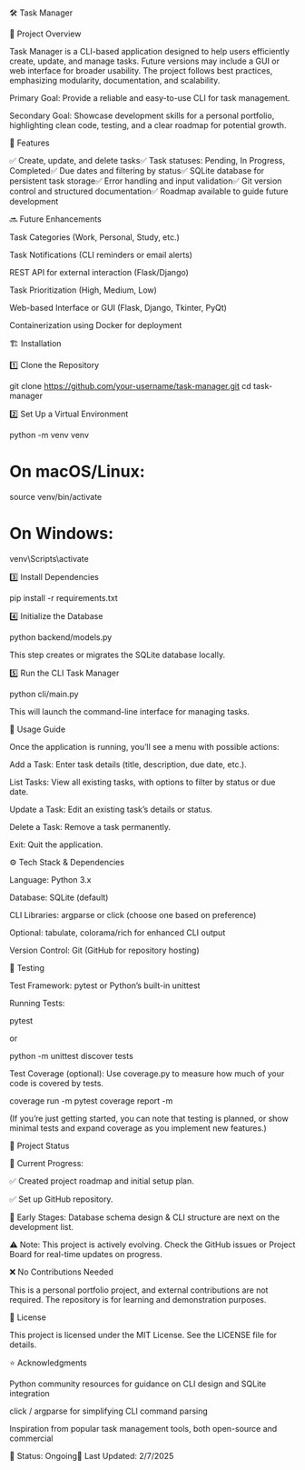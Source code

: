 🛠 Task Manager

📌 Project Overview

Task Manager is a CLI-based application designed to help users efficiently create, update, and manage tasks. Future versions may include a GUI or web interface for broader usability. The project follows best practices, emphasizing modularity, documentation, and scalability.

Primary Goal: Provide a reliable and easy-to-use CLI for task management.

Secondary Goal: Showcase development skills for a personal portfolio, highlighting clean code, testing, and a clear roadmap for potential growth.

🚀 Features

✅ Create, update, and delete tasks✅ Task statuses: Pending, In Progress, Completed✅ Due dates and filtering by status✅ SQLite database for persistent task storage✅ Error handling and input validation✅ Git version control and structured documentation✅ Roadmap available to guide future development

🔜 Future Enhancements

Task Categories (Work, Personal, Study, etc.)

Task Notifications (CLI reminders or email alerts)

REST API for external interaction (Flask/Django)

Task Prioritization (High, Medium, Low)

Web-based Interface or GUI (Flask, Django, Tkinter, PyQt)

Containerization using Docker for deployment

🏗 Installation

1️⃣ Clone the Repository

git clone https://github.com/your-username/task-manager.git
cd task-manager

2️⃣ Set Up a Virtual Environment

python -m venv venv
# On macOS/Linux:
source venv/bin/activate
# On Windows:
venv\Scripts\activate

3️⃣ Install Dependencies

pip install -r requirements.txt

4️⃣ Initialize the Database

python backend/models.py

This step creates or migrates the SQLite database locally.

5️⃣ Run the CLI Task Manager

python cli/main.py

This will launch the command-line interface for managing tasks.

📜 Usage Guide

Once the application is running, you’ll see a menu with possible actions:

Add a Task: Enter task details (title, description, due date, etc.).

List Tasks: View all existing tasks, with options to filter by status or due date.

Update a Task: Edit an existing task’s details or status.

Delete a Task: Remove a task permanently.

Exit: Quit the application.



⚙️ Tech Stack & Dependencies

Language: Python 3.x

Database: SQLite (default)

CLI Libraries: argparse or click (choose one based on preference)

Optional: tabulate, colorama/rich for enhanced CLI output

Version Control: Git (GitHub for repository hosting)

🧪 Testing

Test Framework: pytest or Python’s built-in unittest

Running Tests:

pytest

or

python -m unittest discover tests

Test Coverage (optional): Use coverage.py to measure how much of your code is covered by tests.

coverage run -m pytest
coverage report -m

(If you’re just getting started, you can note that testing is planned, or show minimal tests and expand coverage as you implement new features.)

🚧 Project Status

📌 Current Progress:

✅ Created project roadmap and initial setup plan.

✅ Set up GitHub repository.

🔄 Early Stages: Database schema design & CLI structure are next on the development list.

⚠️ Note: This project is actively evolving. Check the GitHub issues or Project Board for real-time updates on progress.

❌ No Contributions Needed

This is a personal portfolio project, and external contributions are not required. The repository is for learning and demonstration purposes.

📜 License

This project is licensed under the MIT License. See the LICENSE file for details.

⭐ Acknowledgments

Python community resources for guidance on CLI design and SQLite integration

click / argparse for simplifying CLI command parsing

Inspiration from popular task management tools, both open-source and commercial

📌 Status: Ongoing📅 Last Updated: 2/7/2025

